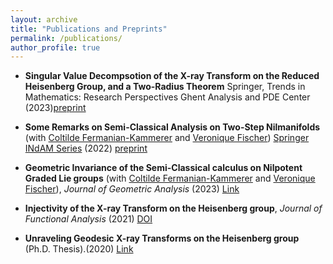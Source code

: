 ```yaml
---
layout: archive
title: "Publications and Preprints"
permalink: /publications/
author_profile: true
---
```

* <b> Singular Value Decompsotion of the X-ray Transform on the Reduced Heisenberg Group, and a Two-Radius Theorem</b> Springer, Trends in Mathematics: Research Perspectives Ghent Analysis and PDE Center (2023)[preprint](http://arxiv.org/abs/2305.04126)

* <b>Some Remarks on Semi-Classical Analysis on Two-Step Nilmanifolds</b> (with [Coltilde Fermanian-Kammerer](https://perso.math.u-pem.fr/fermanian.clotilde/) and [Veronique Fischer](https://people.bath.ac.uk/vcmf20/))   [Springer INdAM Series](https://www.springer.com/series/10283)  (2022) [preprint](https://arxiv.org/abs/2211.14273)

* <b>Geometric Invariance of the Semi-Classical calculus on Nilpotent Graded Lie groups</b> (with [Coltilde Fermanian-Kammerer](https://perso.math.u-pem.fr/fermanian.clotilde/) and [Veronique Fischer](https://people.bath.ac.uk/vcmf20/)),  <i>Journal of Geometric Analysis</i> (2023) [Link](https://link.springer.com/article/10.1007/s12220-022-01163-z)<br/>

* <b>Injectivity of the X-ray Transform on the Heisenberg group</b>, <i>Journal of Functional Analysis</i> (2021) [DOI](https://doi.org/10.1016/j.jfa.2020.108886) <br/>

* <b>Unraveling Geodesic X-ray Transforms on the Heisenberg group</b> (Ph.D. Thesis).(2020) [Link](https://escholarship.org/uc/item/2661t4n7)<br/>

<!--
{% if author.googlescholar %}
  You can also find my articles on <u><a href="{{author.googlescholar}}">my Google Scholar profile</a>.</u>
{% endif %}

{% include base_path %}

{% for post in site.publications reversed %}
  {% include archive-single.html %}
{% endfor %}
-->
